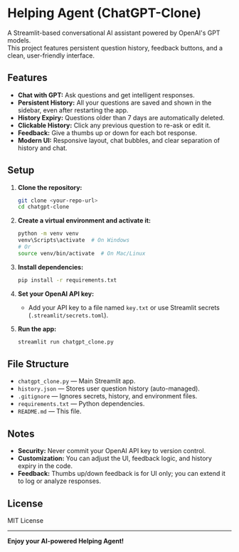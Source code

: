 # Helping Agent (ChatGPT-Clone)

A Streamlit-based conversational AI assistant powered by OpenAI's GPT models.  
This project features persistent question history, feedback buttons, and a clean, user-friendly interface.

## Features

- **Chat with GPT:** Ask questions and get intelligent responses.
- **Persistent History:** All your questions are saved and shown in the sidebar, even after restarting the app.
- **History Expiry:** Questions older than 7 days are automatically deleted.
- **Clickable History:** Click any previous question to re-ask or edit it.
- **Feedback:** Give a thumbs up or down for each bot response.
- **Modern UI:** Responsive layout, chat bubbles, and clear separation of history and chat.

## Setup

1. **Clone the repository:**
    ```bash
    git clone <your-repo-url>
    cd chatgpt-clone
    ```

2. **Create a virtual environment and activate it:**
    ```bash
    python -m venv venv
    venv\Scripts\activate  # On Windows
    # Or
    source venv/bin/activate  # On Mac/Linux
    ```

3. **Install dependencies:**
    ```bash
    pip install -r requirements.txt
    ```

4. **Set your OpenAI API key:**
    - Add your API key to a file named `key.txt` or use Streamlit secrets (`.streamlit/secrets.toml`).

5. **Run the app:**
    ```bash
    streamlit run chatgpt_clone.py
    ```

## File Structure

- `chatgpt_clone.py` — Main Streamlit app.
- `history.json` — Stores user question history (auto-managed).
- `.gitignore` — Ignores secrets, history, and environment files.
- `requirements.txt` — Python dependencies.
- `README.md` — This file.

## Notes

- **Security:** Never commit your OpenAI API key to version control.
- **Customization:** You can adjust the UI, feedback logic, and history expiry in the code.
- **Feedback:** Thumbs up/down feedback is for UI only; you can extend it to log or analyze responses.

## License

MIT License

---

**Enjoy your AI-powered Helping Agent!**